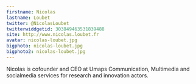 ```yaml
---
firstname: Nicolas 
lastname: Loubet
twitter: @NicolasLoubet
twitterwiddgetid: 303849463531839488
site: http://www.nicolas.loubet.fr
avatar: nicolas-loubet.jpg
bigphoto: nicolas-loubet.jpg
bigphoto2: nicolas-loubet.jpg
---
```


Nicolas is cofounder and CEO at Umaps Communication, Multimedia and socialmedia services for research and innovation actors.


